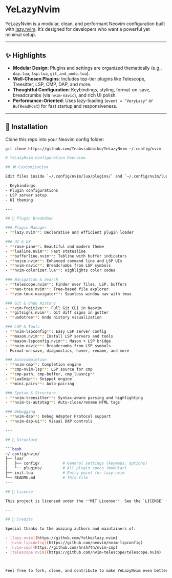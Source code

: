 # YeLazyNvim

YeLazyNvim is a modular, clean, and performant Neovim configuration built with [lazy.nvim](https://github.com/folke/lazy.nvim). It’s designed for developers who want a powerful yet minimal setup.

---

## ✨ Highlights

- **Modular Design**: Plugins and settings are organized thematically (e.g., `dap.lua`, `lsp.lua`, `git_and_undo.lua`).
- **Well-Chosen Plugins**: Includes top-tier plugins like Telescope, Treesitter, LSP, CMP, DAP, and more.
- **Thoughtful Configuration**: Keybindings, styling, format-on-save, breadcrumbs (via `nvim-navic`), and rich UI polish.
- **Performance-Oriented**: Uses lazy-loading (`event = "VeryLazy"` or `BufReadPost`) for fast startup and responsiveness.

---

## 🚀 Installation

Clone this repo into your Neovim config folder:

```bash
git clone https://github.com/YeabsraAnbiko/YeLazyNvim ~/.config/nvim

# YeLazyNvim Configuration Overview

## 🛠️ Customization

Edit files inside `~/.config/nvim/lua/plugins/` and `~/.config/nvim/lua/config/` for:

- Keybindings
- Plugin configurations
- LSP server setup
- UI theming

---

## 🧠 Plugin Breakdown

### Plugin Manager
- **lazy.nvim**: Declarative and efficient plugin loader

### UI & UX
- **rose-pine**: Beautiful and modern theme  
- **lualine.nvim**: Fast statusline  
- **bufferline.nvim**: Tabline with buffer indicators  
- **noice.nvim**: Enhanced command line and LSP UIs  
- **nvim-navic**: Breadcrumbs from LSP symbols  
- **nvim-colorizer.lua**: Highlights color codes  

### Navigation & Search
- **telescope.nvim**: Finder over files, LSP, buffers  
- **neo-tree.nvim**: Tree-based file explorer  
- **vim-tmux-navigator**: Seamless window nav with tmux  

### Git & Undo History
- **vim-fugitive**: Full Git CLI in Neovim  
- **gitsigns.nvim**: Git diff signs in gutter  
- **undotree**: Undo history visualization  

### LSP & Tools
- **nvim-lspconfig**: Easy LSP server config  
- **mason.nvim**: Install LSP servers and tools  
- **mason-lspconfig.nvim**: Mason + LSP bridge  
- **nvim-navic**: Breadcrumbs from LSP symbols  
- Format-on-save, diagnostics, hover, rename, and more  

### Autocompletion
- **nvim-cmp**: Completion engine  
- **cmp-nvim-lsp**: LSP source for cmp  
- **cmp-path, cmp-buffer, cmp_luasnip**  
- **LuaSnip**: Snippet engine  
- **mini.pairs**: Auto-pairing  

### Syntax & Structure
- **nvim-treesitter**: Syntax-aware parsing and highlighting  
- **nvim-ts-autotag**: Auto-close/rename HTML tags  

### Debugging
- **nvim-dap**: Debug Adapter Protocol support  
- **nvim-dap-ui**: Visual DAP controls  

---

## 🧩 Structure

```bash
~/.config/nvim/
├── lua/
│   ├── config/          # General settings (keymaps, options)
│   └── plugins/         # All plugin specs (modular)
├── init.lua             # Entry point for lazy.nvim
└── README.md            # This file
---

## 📄 License

This project is licensed under the **MIT License**. See the `LICENSE` file for full details.

---

## 🙌 Credits

Special thanks to the amazing authors and maintainers of:

- [lazy.nvim](https://github.com/folke/lazy.nvim)  
- [nvim-lspconfig](https://github.com/neovim/nvim-lspconfig)  
- [nvim-cmp](https://github.com/hrsh7th/nvim-cmp)  
- [telescope.nvim](https://github.com/nvim-telescope/telescope.nvim)  



Feel free to fork, clone, and contribute to make YeLazyNvim even better!

